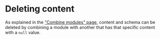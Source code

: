 # Deleting content

As explained in the ["Combine modules" page](./combine-module.md), content and schema can be deleted by combining a module with another that has that specific content with a `null` value.
